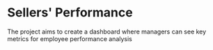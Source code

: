 # Sellers' Performance
The project aims to create a dashboard where managers can see key metrics for employee performance analysis

